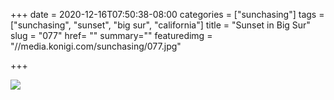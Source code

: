 +++
date = 2020-12-16T07:50:38-08:00
categories = ["sunchasing"]
tags = ["sunchasing", "sunset", "big sur", "california"]
title = "Sunset in Big Sur"
slug = "077"
href= ""
summary=""
featuredimg = "//media.konigi.com/sunchasing/077.jpg"

+++

<img src="//media.konigi.com/sunchasing/077.jpg" />
